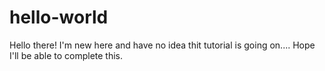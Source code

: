 # hello-world

Hello there!
I'm new here and have no idea thit tutorial is going on....
Hope I'll be able to complete this.
